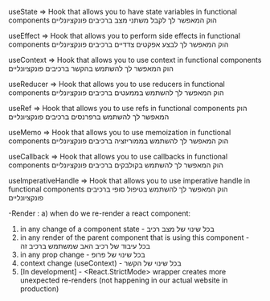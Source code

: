 useState => Hook that allows you to have state variables in functional components 
הוק המאפשר לך לקבל משתני מצב ברכיבים פונקציונליים

useEffect => Hook that allows you to perform side effects in functional components
הוק המאפשר לך לבצע אפקטים צדדיים ברכיבים פונקציונליים

useContext => Hook that allows you to use context in functional components
הוק המאפשר לך להשתמש בהקשר ברכיבים פונקציונליים

useReducer => Hook that allows you to use reducers in functional components
הוק המאפשר לך להשתמש בממעטים ברכיבים פונקציונליים

useRef => Hook that allows you to use refs in functional components
הוק המאפשר לך להשתמש ברפרנסים ברכיבים פונקציונליים

useMemo => Hook that allows you to use memoization in functional components
הוק המאפשר לך להשתמש בממוריזציה ברכיבים פונקציונליים

useCallback => Hook that allows you to use callbacks in functional components
הוק המאפשר לך להשתמש בקולבקים ברכיבים פונקציונליים

useImperativeHandle => Hook that allows you to use imperative handle in functional components
הוק המאפשר לך להשתמש בטיפול סופי ברכיבים פונקציונליים

-Render : 
a) when do we re-render a react component:
  1) in any change of a component state - בכל שינוי של מצב רכיב
  2) in any render of the parent component that is using this component - בכל עיבוד של רכיב האב שמשתמש ברכיב זה
  3) in any prop change - בכל שינוי של פרופ
  4) context change (useContext) - בכל שינוי של הקשר
  5) [In development] - <React.StrictMode> wrapper creates more unexpected re-renders (not happening in our actual website in production)



